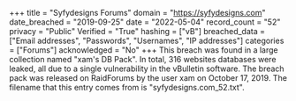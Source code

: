 +++
title = "Syfydesigns Forums"
domain = "https://syfydesigns.com"
date_breached = "2019-09-25"
date = "2022-05-04"
record_count = "52"
privacy = "Public"
Verified = "True"
hashing = ["vB"]
breached_data = ["Email addresses", "Passwords", "Usernames", "IP addresses"]
categories = ["Forums"]
acknowledged = "No"
+++
This breach was found in a large collection named "xam's DB Pack". In total, 316 websites databases were leaked, all due to a single vulnerability in the vBulletin software. The breach pack was released on RaidForums by the user xam on October 17, 2019. The filename that this entry comes from is "syfydesigns.com_52.txt".
